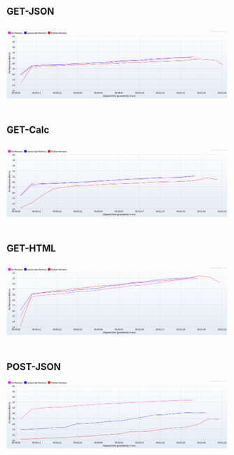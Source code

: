 ## GET-JSON
<img src="get-json-mem.png"><br><br>
---
## GET-Calc
<img src="get-calc-mem.png"><br><br>
---
## GET-HTML
<img src="get-html-mem.png"><br><br>
---
## POST-JSON
<img src="post-json-mem.png">
